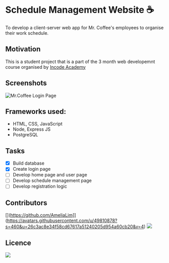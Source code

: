 #  Schedule Management Website :coffee:	

To develop a client-server web app for Mr. Coffee's employees to organise their work schedule. 

## Motivation 
This is a student project that is a part of the 3 month web developemnt course organised by [Incode Academy](https://www.inco.org.au/incode)

## Screenshots
![Mr.Coffee Login Page](/images/https://github.com/delboywilson/project4/blob/0b9636e39dd37bea4491bf57604283ce4b41b116/public/Assets/login-page.png)

## Frameworks used:

- HTML, CSS, JavaScript
- Node, Express JS 
- PostgreSQL

## Tasks 

- [x] Build database
- [x] Create login page
- [ ] Develop home page and user page
- [ ] Develop schedule management page
- [ ] Develop registration logic

## Contributors 
[](https://github.com/AmeliaLim]] (https://avatars.githubusercontent.com/u/49810878?s=460&u=26c3ac8e34f58cd67617a51240205d954a60cb20&v=4)
![](/images/https://avatars.githubusercontent.com/u/75227946?s=460&u=9a7bfa8b780e251cfc6dc337d9788f6d963b7f59&v=4)

## Licence 
![](/images/https://img.shields.io/badge/cocoapods/l/:spec)
